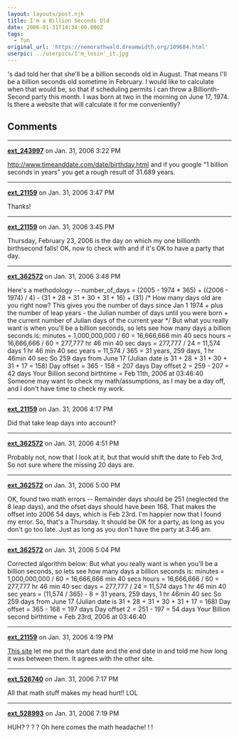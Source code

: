 ```yaml
---
layout: layouts/post.njk
title: I'm a Billion Seconds Old
date: 2006-01-31T14:34:00.000Z
tags:
  - fun
original_url: 'https://nemorathwald.dreamwidth.org/109684.html'
userpic: ../userpics/I'm_losin'_it.jpg
---
```

's dad told her that she'll be a billion seconds old in August. That means I'll be a billion seconds old sometime in February. I would like to calculate when that would be, so that if scheduling permits I can throw a Billionth-Second party this month. I was born at two in the morning on June 17, 1974. Is there a website that will calculate it for me conveniently?

## Comments

---

**[ext_243997](https://www.dreamwidth.org/users/ext_243997)** on Jan. 31, 2006 3:22 PM

http://www.timeanddate.com/date/birthday.html and if you google "1 billion seconds in years" you get a rough result of 31.689 years.

---

**[ext_21159](https://www.dreamwidth.org/users/ext_21159)** on Jan. 31, 2006 3:47 PM

Thanks!

---

**[ext_21159](https://www.dreamwidth.org/users/ext_21159)** on Jan. 31, 2006 3:45 PM

Thursday, February 23, 2006 is the day on which my one billionth birthsecond falls! OK, now to check with and if it's OK to have a party that day.

---

**[ext_362572](https://www.dreamwidth.org/users/ext_362572)** on Jan. 31, 2006 3:48 PM

Here's a methodology -- number\_of\_days = (2005 - 1974 \* 365) + ((2006 - 1974) / 4) - (31 + 28 + 31 + 30 + 31 + 16) + (31) /\* How many days old are you right now? This gives you the number of days since Jan 1 1974 + plus the number of leap years - the Julian number of days until you were born + the current number of Julian days of the current year \*/ But what you really want is when you'll be a billion seconds, so lets see how many days a billion seconds is: minutes = 1,000,000,000 / 60 = 16,666,666 min 40 secs hours = 16,666,666 / 60 = 277,777 hr 46 min 40 sec days = 277,777 / 24 = 11,574 days 1 hr 46 min 40 sec years = 11,574 / 365 = 31 years, 259 days, 1 hr 46min 40 sec So 259 days from June 17 (Julian date is 31 + 28 + 31 + 30 + 31 + 17 = 158) Day offset = 365 - 158 = 207 days Day offset 2 = 259 - 207 = 42 days Your Billion second birthtime = Feb 11th, 2006 at 03:46:40 Someone may want to check my math/assumptions, as I may be a day off, and I don't have time to check my work.

---

**[ext_21159](https://www.dreamwidth.org/users/ext_21159)** on Jan. 31, 2006 4:17 PM

Did that take leap days into account?

---

**[ext_362572](https://www.dreamwidth.org/users/ext_362572)** on Jan. 31, 2006 4:51 PM

Probably not, now that I look at it, but that would shift the date to Feb 3rd, So not sure where the missing 20 days are.

---

**[ext_362572](https://www.dreamwidth.org/users/ext_362572)** on Jan. 31, 2006 5:00 PM

OK, found two math errors -- Remainder days should be 251 (neglected the 8 leap days), and the ofset days should have been 168. That makes the offset into 2006 54 days, which is Feb 23rd. I'm happier now that I found my error. So, that's a Thursday. It should be OK for a party, as long as you don't go too late. Just as long as you don't have the party at 3:46 am.

---

**[ext_362572](https://www.dreamwidth.org/users/ext_362572)** on Jan. 31, 2006 5:04 PM

Corrected algorithm below: But what you really want is when you'll be a billion seconds, so lets see how many days a billion seconds is: minutes = 1,000,000,000 / 60 = 16,666,666 min 40 secs hours = 16,666,666 / 60 = 277,777 hr 46 min 40 sec days = 277,777 / 24 = 11,574 days 1 hr 46 min 40 sec years = (11,574 / 365) - 8 = 31 years, 259 days, 1 hr 46min 40 sec So 259 days from June 17 (Julian date is 31 + 28 + 31 + 30 + 31 + 17 = 168) Day offset = 365 - 168 = 197 days Day offset 2 = 251 - 197 = 54 days Your Billion second birthtime = Feb 23rd, 2006 at 03:46:40

---

**[ext_21159](https://www.dreamwidth.org/users/ext_21159)** on Jan. 31, 2006 4:19 PM

[This site](http://www.timeanddate.com/date/duration.html) let me put the start date and the end date in and told me how long it was between them. It agrees with the other site.

---

**[ext_526740](https://www.dreamwidth.org/users/ext_526740)** on Jan. 31, 2006 7:17 PM

All that math stuff makes my head hurt!! LOL

---

**[ext_528993](https://www.dreamwidth.org/users/ext_528993)** on Jan. 31, 2006 7:19 PM

HUH? ? ? ? Oh here comes the math headache! ! !
